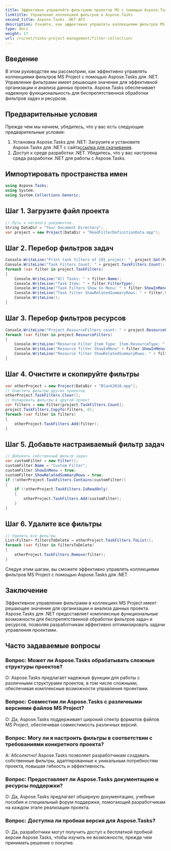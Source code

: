 ```yaml
---
title: Эффективно управляйте фильтрами проектов MS с помощью Aspose.Tasks
linktitle: Управление коллекцией фильтров в Aspose.Tasks
second_title: Aspose.Tasks .NET API
description: Узнайте, как эффективно управлять коллекциями фильтров MS Project с помощью Aspose.Tasks для .NET.
type: docs
weight: 17
url: /ru/net/tasks-project-management/filter-collection/
---
```

## Введение
В этом руководстве мы рассмотрим, как эффективно управлять коллекциями фильтров MS Project с помощью Aspose.Tasks для .NET. Управление фильтрами имеет решающее значение для эффективной организации и анализа данных проекта. Aspose.Tasks обеспечивает надежную функциональность для беспрепятственной обработки фильтров задач и ресурсов.
## Предварительные условия
Прежде чем мы начнем, убедитесь, что у вас есть следующие предварительные условия:
1.  Установка Aspose.Tasks для .NET: Загрузите и установите Aspose.Tasks для .NET с сайта[ссылка для скачивания](https://releases.aspose.com/tasks/net/).
2. Доступ к среде разработки .NET. Убедитесь, что у вас настроена среда разработки .NET для работы с Aspose.Tasks.

## Импортировать пространства имен
```csharp
using Aspose.Tasks;
using System;
using System.Collections.Generic;

```
## Шаг 1. Загрузите файл проекта
```csharp
// Путь к каталогу документов.
String DataDir = "Your Document Directory";
var project = new Project(DataDir + "ReadFilterDefinitionData.mpp");
```
## Шаг 2. Перебор фильтров задач
```csharp
Console.WriteLine("Print task filters of {0} project: ", project.Get(Prj.Name));
Console.WriteLine("Task Filters Count: " + project.TaskFilters.Count);
foreach (var filter in project.TaskFilters)
{
    Console.WriteLine("All Tasks: " + filter.Name);
    Console.WriteLine("Task Item: " + filter.FilterType);
    Console.WriteLine("Task Filters Show In Menu: " + filter.ShowInMenu);
    Console.WriteLine("Task filter ShowRelatedSummaryRows: " + filter.ShowRelatedSummaryRows);
    Console.WriteLine();
}
```
## Шаг 3. Перебор фильтров ресурсов
```csharp
Console.WriteLine("Project.ResourceFilters count: " + project.ResourceFilters.Count);
foreach (var filter in project.ResourceFilters)
{
    Console.WriteLine("Resource Filter Item Type: Item.ResourceType: " + filter.FilterType);
    Console.WriteLine("Resource filter ShowInMenu" + filter.ShowInMenu);
    Console.WriteLine("Resource filter ShowRelatedSummaryRows: " + filter.ShowRelatedSummaryRows);
}
```
## Шаг 4. Очистите и скопируйте фильтры
```csharp
var otherProject = new Project(DataDir + "Blank2010.mpp");
// Очистить фильтры других проектов
otherProject.TaskFilters.Clear();
// Копировать фильтры в другой проект
var filters = new Filter[project.TaskFilters.Count];
project.TaskFilters.CopyTo(filters, 0);
foreach (var filter in filters)
{
    otherProject.TaskFilters.Add(filter);
}
```
## Шаг 5. Добавьте настраиваемый фильтр задач
```csharp
// Добавить собственный фильтр задач
var customFilter = new Filter();
customFilter.Name = "Custom Filter";
customFilter.ShowInMenu = true;
customFilter.ShowRelatedSummaryRows = true;
if (!otherProject.TaskFilters.Contains(customFilter))
{
    if (!otherProject.TaskFilters.IsReadOnly)
    {
        otherProject.TaskFilters.Add(customFilter);
    }
}
```
## Шаг 6. Удалите все фильтры
```csharp
// Удалить все фильтры
List<Filter> filtersToDelete = otherProject.TaskFilters.ToList();
foreach (var filter in filtersToDelete)
{
    otherProject.TaskFilters.Remove(filter);
}
```
Следуя этим шагам, вы сможете эффективно управлять коллекциями фильтров MS Project с помощью Aspose.Tasks для .NET.

## Заключение
Эффективное управление фильтрами в коллекциях MS Project имеет решающее значение для организации и анализа данных проекта. Aspose.Tasks для .NET предоставляет комплексные функциональные возможности для беспрепятственной обработки фильтров задач и ресурсов, позволяя разработчикам эффективно оптимизировать задачи управления проектами.
## Часто задаваемые вопросы
### Вопрос: Может ли Aspose.Tasks обрабатывать сложные структуры проектов?
О: Aspose.Tasks предлагает надежные функции для работы с различными структурами проектов, в том числе сложными, обеспечивая комплексные возможности управления проектами.
### Вопрос: Совместим ли Aspose.Tasks с различными версиями файлов MS Project?
О: Да, Aspose.Tasks поддерживает широкий спектр форматов файлов MS Project, обеспечивая совместимость различных версий.
### Вопрос: Могу ли я настроить фильтры в соответствии с требованиями конкретного проекта?
А: Абсолютно! Aspose.Tasks позволяет разработчикам создавать собственные фильтры, адаптированные к уникальным потребностям проекта, повышая гибкость и эффективность.
### Вопрос: Предоставляет ли Aspose.Tasks документацию и ресурсы поддержки?
О: Да, Aspose.Tasks предлагает обширную документацию, учебные пособия и специальный форум поддержки, помогающий разработчикам на каждом этапе реализации проекта.
### Вопрос: Доступна ли пробная версия для Aspose.Tasks?
О: Да, разработчики могут получить доступ к бесплатной пробной версии Aspose.Tasks, чтобы изучить ее возможности, прежде чем принимать решение о покупке.